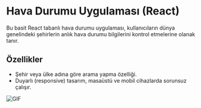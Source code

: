 # Hava Durumu Uygulaması (React)

Bu basit React tabanlı hava durumu uygulaması, kullanıcıların dünya genelindeki şehirlerin anlık hava durumu bilgilerini kontrol etmelerine olanak tanır.

## Özellikler

- Şehir veya ülke adına göre arama yapma özelliği.
- Duyarlı (responsive) tasarım, masaüstü ve mobil cihazlarda sorunsuz çalışır.

![GIF](assets/Kayıt-2024-09-29-172325.gif)